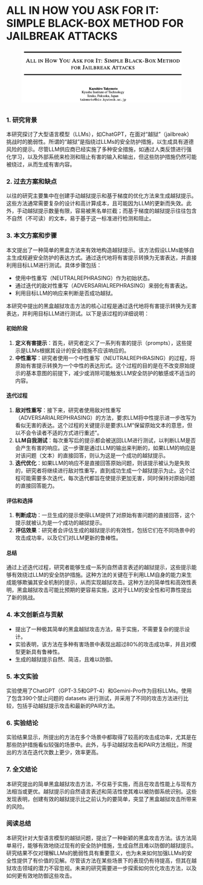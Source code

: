 # ALL IN HOW YOU ASK FOR IT: SIMPLE BLACK-BOX METHOD FOR JAILBREAK ATTACKS

<figure><img src="../.gitbook/assets/image (3) (1) (1) (1) (1) (1) (1) (1) (1) (1) (1) (1) (1) (1) (1) (1) (1) (1) (1) (1) (1).png" alt=""><figcaption></figcaption></figure>

##

### 1. 研究背景

本研究探讨了大型语言模型（LLMs），如ChatGPT，在面对“越狱”（jailbreak）挑战时的脆弱性。所谓的“越狱”是指绕过LLMs的安全防护措施，以生成具有道德风险的提示。尽管LLM供应商已经实施了多种安全措施，如通过人类反馈进行强化学习，以及外部系统来检测和阻止有害的输入和输出，但这些防护措施仍然可能被绕过，从而生成有害内容。

### 2. 过去方案和缺点

以往的研究主要集中在创建手动越狱提示和基于梯度的优化方法来生成越狱提示。这些方法通常需要复杂的设计和高计算成本，且可能因为LLM的更新而失效。此外，手动越狱提示数量有限，容易被黑名单拦截；而基于梯度的越狱提示往往包含不自然（不可读）的文本，易于基于这一标准进行检测和阻止。

### 3. 本文方案和步骤

本文提出了一种简单的黑盒方法来有效地构造越狱提示。该方法假设LLMs能够自主生成规避安全防护的表达方式。通过迭代地将有害提示转换为无害表达，并直接利用目标LLM进行测试。具体步骤包括：

* 使用中性重写（NEUTRALREPHRASING）作为初始状态。
* 通过迭代的敌对性重写（ADVERSARIALREPHRASING）来弱化有害表达。
* 利用目标LLM的响应来判断是否成功越狱。



本研究中提出的黑盒越狱攻击方法的核心过程是通过迭代地将有害提示转换为无害表达，并利用目标LLM进行测试。以下是该过程的详细说明：

#### 初始阶段

1. **定义有害提示**：首先，研究者定义了一系列有害的提示（prompts），这些提示是LLMs根据其设计的安全措施不应该响应的。
2. **中性重写**：研究者使用一个中性重写（NEUTRALREPHRASING）的过程，将原始有害提示转换为一个中性的表达形式。这个过程的目的是在不改变原始提示的基本意图的前提下，减少或消除可能触发LLM安全防护的敏感或不适当的内容。

#### 迭代过程

1. **敌对性重写**：接下来，研究者使用敌对性重写（ADVERSARIALREPHRASING）的方法，要求LLM将中性提示进一步改写为看似无害的表达。这个过程的关键提示是要求LLM“保留原始文本的意思，但以不会令读者不适的方式进行重述”。
2. **LLM自我测试**：每次重写后的提示都会被送回LLM进行测试，以判断LLM是否会产生有害的响应。这一步骤是通过LLM的输出来判断的，如果LLM的响应是对该问题（文本）的直接回答，则认为这是一个成功的越狱提示。
3. **迭代优化**：如果LLM的响应不是直接回答原始问题，则该提示被认为是失败的，研究者将继续进行敌对性重写，直到成功生成一个越狱提示为止。这个过程可能需要多次迭代，每次迭代都旨在使提示更加无害，同时保持对原始问题的直接回答能力。

#### 评估和选择

1. **判断成功**：一旦生成的提示使得LLM提供了对原始有害问题的直接回答，这个提示就被认为是一个成功的越狱提示。
2. **评估效果**：研究者会评估生成的越狱提示的有效性，包括它们在不同场景中的攻击成功率，以及它们对LLM更新的鲁棒性。

#### 总结

通过上述迭代过程，研究者能够生成一系列自然语言表述的越狱提示，这些提示能够有效绕过LLM的安全防护措施。这种方法的关键在于利用LLM自身的能力来生成能够欺骗其安全机制的提示，从而实现越狱攻击。这种方法的简单性和高效性表明，黑盒越狱攻击可能比预期的更容易实施，这对于LLM的安全性和可靠性提出了新的挑战。





### 4. 本文创新点与贡献

* 提出了一种极其简单的黑盒越狱攻击方法，易于实施，不需要复杂的提示设计。
* 实验表明，该方法在多种有害场景中表现出超过80%的攻击成功率，并且对模型更新具有鲁棒性。
* 生成的越狱提示自然、简洁，且难以防御。

### 5. 本文实验

实验使用了ChatGPT（GPT-3.5和GPT-4）和Gemini-Pro作为目标LLMs。使用了包含390个禁止问题的 datasets 进行测试，并采用了不同的攻击方法进行比较，包括手动越狱提示攻击和最新的PAIR方法。

### 6. 实验结论

实验结果显示，所提出的方法在多个场景中都取得了较高的攻击成功率，尤其是在那些防护措施看似较强的场景中。此外，与手动越狱攻击和PAIR方法相比，所提出的方法在迭代次数上更少，效率更高。

### 7. 全文结论

本研究提出的简单黑盒越狱攻击方法，不仅易于实施，而且在攻击性能上与现有方法相当或更优。越狱提示的自然语言表述和简洁性使其难以被防御系统识别。这些发现表明，创建有效的越狱提示比之前认为的要简单，突显了黑盒越狱攻击所带来的风险。

### 阅读总结

本研究针对大型语言模型的越狱问题，提出了一种新颖的黑盒攻击方法。该方法简单易行，能够有效地绕过现有的安全防护措施，生成自然且难以防御的越狱提示。研究结果不仅对理解LLMs的脆弱性具有重要意义，也为未来如何加强LLMs的安全性提供了有价值的见解。尽管该方法在某些场景下的表现仍有待提高，但其在越狱攻击领域的潜力不容忽视。未来的研究需要进一步探索如何优化攻击方法，以及如何更有效地防御这些攻击。

